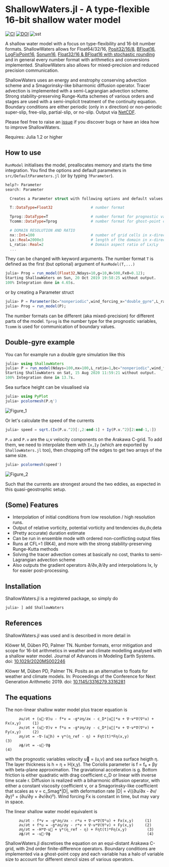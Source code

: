 # ShallowWaters.jl - A type-flexible 16-bit shallow water model
[![CI](https://github.com/milankl/ShallowWaters.jl/actions/workflows/CI.yml/badge.svg)](https://github.com/milankl/ShallowWaters.jl/actions/workflows/CI.yml)
[![DOI](https://zenodo.org/badge/132787050.svg)](https://zenodo.org/badge/latestdoi/132787050)
![sst](figs/sst_posit16.png?raw=true "SST")

A shallow water model with a focus on type-flexibility and 16-bit number formats. ShallowWaters allows for Float64/32/16, 
[Posit32/16/8](https://github.com/milankl/SoftPosit.jl), [BFloat16](https://github.com/JuliaComputing/BFloat16s.jl), 
[LogFixPoint16](https://github.com/milankl/LogFixPoint16s.jl), [Sonum16](https://github.com/milankl/Sonums.jl), 
[Float32/16 & BFloat16 with stochastic rounding](https://github.com/milankl/StochasticRounding.jl) and in 
general every number format with arithmetics and conversions implemented. ShallowWaters also allows for
mixed-precision and reduced precision communication.

ShallowWaters uses an energy and enstrophy conserving advection scheme and a Smagorinsky-like biharmonic diffusion operator. 
Tracer advection is implemented with a semi-Lagrangian advection scheme. Strong stability-preserving Runge-Kutta schemes of
various orders and stages are used with a semi-implicit treatment of the continuity equation. Boundary conditions are either 
periodic (only in x direction) or non-periodic super-slip, free-slip, partial-slip, or no-slip.
Output via [NetCDF](https://github.com/JuliaGeo/NetCDF.jl).

Please feel free to raise an [issue](https://github.com/milankl/ShallowWaters.jl/issues) if you discover bugs or have an idea how to improve ShallowWaters.

Requires: Julia 1.2 or higher

## How to use

`RunModel` initialises the model, preallocates memory and starts the time integration. You find the options and default parameters in `src/DefaultParameters.jl` (or by typing `?Parameter`).
```julia
help?> Parameter
search: Parameter

  Creates a Parameter struct with following options and default values

  T::DataType=Float32                 # number format

  Tprog::DataType=T                   # number format for prognostic variables
  Tcomm::DataType=Tprog               # number format for ghost-point copies

  # DOMAIN RESOLUTION AND RATIO
  nx::Int=100                         # number of grid cells in x-direction
  Lx::Real=2000e3                     # length of the domain in x-direction [m]
  L_ratio::Real=2                     # Domain aspect ratio of Lx/Ly
  ...
```
They can be changed with keyword arguments. The number format `T` is defined as the first (but optional) argument of `RunModel(T,...)`
```julia
julia> Prog = run_model(Float32,Ndays=10,g=10,H=500,Fx0=0.12);
Starting ShallowWaters on Sun, 20 Oct 2019 19:58:25 without output.
100% Integration done in 4.65s.
```
or by creating a Parameter struct
```julia
julia> P = Parameter(bc="nonperiodic",wind_forcing_x="double_gyre",L_ratio=1,nx=128);
julia> Prog = run_model(P);
```
The number formats can be different (aka mixed-precision) for different parts of the model. `Tprog` is the number type for the prognostic variables, `Tcomm` is used for communication of boundary values.

## Double-gyre example

You can for example run a double gyre simulation like this
```julia
julia> using ShallowWaters
julia> P = run_model(Ndays=100,nx=100,L_ratio=1,bc="nonperiodic",wind_forcing_x="double_gyre",topography="seamount");
Starting ShallowWaters on Sat, 15 Aug 2020 11:59:21 without output.
100% Integration done in 13.7s.
```
Sea surface height can be visualised via
```julia
julia> using PyPlot
julia> pcolormesh(P.η')
```
![Figure_1](https://user-images.githubusercontent.com/25530332/90311163-1ee40a00-def0-11ea-8911-810d7762cd3f.png)

Or let's calculate the speed of the currents
```julia
julia> speed = sqrt.(Ix(P.u.^2)[:,2:end-1] + Iy(P.v.^2)[2:end-1,:])
```
`P.u` and `P.v` are the u,v velocity components on the Arakawa C-grid. To add them, we need to interpolate them with `Ix,Iy` (which are exported by `ShallowWaters.jl` too), then chopping off the edges to get two arrays of the same size.
```julia
julia> pcolormesh(speed')
```
![Figure_2](https://user-images.githubusercontent.com/25530332/90311211-88fcaf00-def0-11ea-8308-b4f438495152.png)

Such that the currents are strongest around the two eddies, as expected in this quasi-geostrophic setup.

## (Some) Features

- Interpolation of initial conditions from low resolution / high resolution runs.
- Output of relative vorticity, potential vorticity and tendencies du,dv,deta
- (Pretty accurate) duration estimate
- Can be run in ensemble mode with ordered non-conflicting output files
- Runs at CFL=1 (RK4), and more with the strong stability-preserving Runge-Kutta methods
- Solving the tracer advection comes at basically no cost, thanks to semi-Lagrangian advection scheme
- Also outputs the gradient operators ∂/∂x,∂/∂y and interpolations Ix, Iy for easier post-processing.

## Installation

ShallowWaters.jl is a registered package, so simply do

```julia
julia> ] add ShallowWaters
```

## References

ShallowWaters.jl was used and is described in more detail in  

Klöwer M, Düben PD, Palmer TN. Number formats, error mitigation and scope for 16-bit arithmetics in weather and climate modelling analysed with a shallow water model. Journal of Advances in Modeling Earth Systems. doi: [10.1029/2020MS002246](https://dx.doi.org/10.1029/2020MS002246)

Klöwer M, Düben PD, Palmer TN. Posits as an alternative to floats for weather and climate models. In: Proceedings of the Conference for Next Generation Arithmetic 2019. doi: [10.1145/3316279.3316281](https://dx.doi.org/10.1145/3316279.3316281)

## The equations

The non-linear shallow water model plus tracer equation is

          ∂u/∂t + (u⃗⋅∇)u - f*v = -g*∂η/∂x - c_D*|u⃗|*u + ∇⋅ν*∇(∇²u) + Fx(x,y)     (1)
          ∂v/∂t + (u⃗⋅∇)v + f*u = -g*∂η/∂y - c_D*|u⃗|*v + ∇⋅ν*∇(∇²v) + Fy(x,y)     (2)
          ∂η/∂t = -∇⋅(u⃗h) + γ*(η_ref - η) + Fηt(t)*Fη(x,y)                       (3)
          ∂ϕ/∂t = -u⃗⋅∇ϕ                                                          (4)

with the prognostic variables velocity u⃗ = (u,v) and sea surface heigth η. The layer thickness is h = η + H(x,y). The Coriolis parameter is f = f₀ + βy with beta-plane approximation. The graviational acceleration is g. Bottom friction is either quadratic with drag coefficient c_D or linear with inverse time scale r. Diffusion is realized with a biharmonic diffusion operator, with either a constant viscosity coefficient ν, or a Smagorinsky-like coefficient that scales as ν = c_Smag*|D|, with deformation rate |D| = √((∂u/∂x - ∂v/∂y)² + (∂u/∂y + ∂v/∂x)²). Wind forcing Fx is constant in time, but may vary in space.

The linear shallow water model equivalent is

          ∂u/∂t - f*v = -g*∂η/∂x - r*u + ∇⋅ν*∇(∇²u) + Fx(x,y)     (1)
          ∂v/∂t + f*u = -g*∂η/∂y - r*v + ∇⋅ν*∇(∇²v) + Fy(x,y)     (2)
          ∂η/∂t = -H*∇⋅u⃗ + γ*(η_ref - η) + Fηt(t)*Fη(x,y)         (3)
          ∂ϕ/∂t = -u⃗⋅∇ϕ                                           (4)

ShallowWaters.jl discretises the equation on an equi-distant Arakawa C-grid, with 2nd order finite-difference operators. Boundary conditions are implemented via a ghost-point copy and each variable has a halo of variable size to account for different stencil sizes of various operators.

